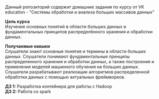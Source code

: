 Данный репозиторий содержит домашние задания по курсу от VK education - "Системы обработки и анализа больших массивов данных"

**Цель курса**  
Изучение основных понятий в области больших данных и фундаментальных принципов распределённого хранения и обработки данных.

**Получаемые навыки**  
Слушатели знают основные понятия и термины в области больших данных.
Слушатели понимают фундаментальные принципы распределенного хранения и  обработки данных, а также построения и применения моделей машинного обучения на больших данных.
Слушатели разрабатывают реализации алгоритмов распределенной обработки данных с помощью актуальных фреймворков.

**ДЗ 1:** Разработка контейнера для работы с Hadoop  
**ДЗ 2:** Работа со spark